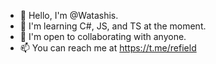 - 👋 Hello, I'm @Watashis.
- 🌱 I'm learning C#, JS, and TS at the moment.
- 💞️ I'm open to collaborating with anyone.
- 📫 You can reach me at https://t.me/refield

<!---
Watashis/Watashis is a ✨ special ✨ repository because its `README.md` (this file) appears on your GitHub profile.
You can click the Preview link to take a look at your changes.
--->
